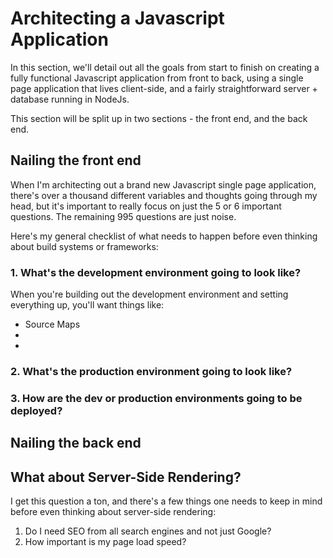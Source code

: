 Architecting a Javascript Application
=====================================

In this section, we'll detail out all the goals from start to finish on creating a fully functional Javascript application from front to back, using a single page application that lives client-side, and a fairly straightforward server + database running in NodeJs.

This section will be split up in two sections - the front end, and the back end.

## Nailing the front end

When I'm architecting out a brand new Javascript single page application, there's over a thousand different variables and thoughts going through my head, but it's important to really focus on just the 5 or 6 important questions. The remaining 995 questions are just noise.

Here's my general checklist of what needs to happen before even thinking about build systems or frameworks:

### 1. What's the development environment going to look like?

When you're building out the development environment and setting everything up, you'll want things like:
* Source Maps
* 
*

### 2. What's the production environment going to look like?

### 3. How are the dev or production environments going to be deployed?


## Nailing the back end


## What about Server-Side Rendering?

I get this question a ton, and there's a few things one needs to keep in mind before even thinking about server-side rendering:

1. Do I need SEO from all search engines and not just Google?
2. How important is my page load speed?
